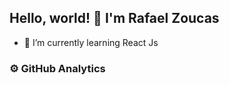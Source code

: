 ## Hello, world! 👋 I'm Rafael Zoucas

- 🌱 I’m currently learning React Js

### ⚙️  GitHub Analytics
